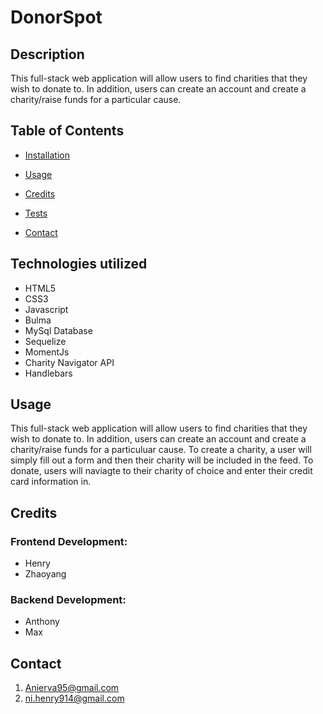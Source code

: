 # DonorSpot

 ## Description  

 This full-stack web application will allow users to find charities that they wish to donate to. In addition, users can create an account and create a charity/raise funds for a particular cause. 

 ## Table of Contents 

 - [Installation](#Intallation)

 - [Usage](#Usage) 

 - [Credits](#Credits) 

 - [Tests](#Tests) 

 - [Contact](#Contact) 

 ## Technologies utilized

- HTML5
- CSS3
- Javascript
- Bulma
- MySql Database
- Sequelize
- MomentJs
- Charity Navigator API
- Handlebars

 ## Usage 

 This full-stack web application will allow users to find charities that they wish to donate to. In addition, users can create an account and create a charity/raise funds for a particuluar cause. To create a charity, a user will simply fill out a form and then their charity will be included in the feed. To donate, users will naviagte to their charity of choice and enter their credit card information in.

 ## Credits 

 ### Frontend Development:
 - Henry
 - Zhaoyang

 ### Backend Development:
 - Anthony
 - Max

 ## Contact 

 1. Anierva95@gmail.com
 2. ni.henry914@gmail.com

